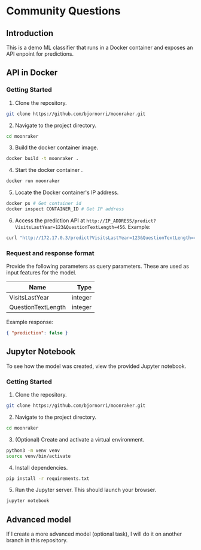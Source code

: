 # Community Questions

## Introduction

This is a demo ML classifier that runs in a Docker container and exposes an API enpoint for predictions.

## API in Docker

### Getting Started

1. Clone the repository.

```bash
git clone https://github.com/bjornorri/moonraker.git
```

2. Navigate to the project directory.

```bash
cd moonraker
```

3. Build the docker container image.

```bash
docker build -t moonraker .
```

4. Start the docker container .

```bash
docker run moonraker
```

5. Locate the Docker container's IP address.

```bash
docker ps # Get container id
docker inspect CONTAINER_ID # Get IP address
```

6. Access the prediction API at `http://IP_ADDRESS/predict?VisitsLastYear=123&QuestionTextLength=456`. Example:

```bash
curl "http://172.17.0.3/predict?VisitsLastYear=123&QuestionTextLength=456"
```

### Request and response format

Provide the following parameters as query parameters. These are used as input features for the model.

| Name               |    Type |
| ------------------ | ------: |
| VisitsLastYear     | integer |
| QuestionTextLength | integer |

Example response:

```json
{ "prediction": false }
```

## Jupyter Notebook

To see how the model was created, view the provided Jupyter notebook.

### Getting Started

1. Clone the repository.

```bash
git clone https://github.com/bjornorri/moonraker.git
```

2. Navigate to the project directory.

```bash
cd moonraker
```

3. (Optional) Create and activate a virtual environment.

```bash
python3 -m venv venv
source venv/bin/activate
```

4. Install dependencies.

```bash
pip install -r requirements.txt
```

5. Run the Jupyter server. This should launch your browser.

```bash
jupyter notebook
```

## Advanced model

If I create a more advanced model (optional task), I will do it on another branch in this repository.
